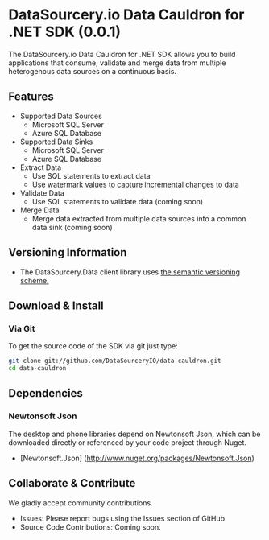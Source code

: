 # DataSourcery.io Data Cauldron for .NET SDK (0.0.1)

The DataSourcery.io Data Cauldron for .NET SDK allows you to build applications that consume,
validate and merge data from multiple heterogenous data sources on a continuous basis.

## Features

- Supported Data Sources
    - Microsoft SQL Server
    - Azure SQL Database
- Supported Data Sinks
    - Microsoft SQL Server
    - Azure SQL Database
- Extract Data
    - Use SQL statements to extract data
    - Use watermark values to capture incremental changes to data
- Validate Data
    - Use SQL statements to validate data (coming soon)
- Merge Data
    - Merge data extracted from multiple data sources into a common data sink (coming soon)

## Versioning Information

- The DataSourcery.Data client library uses [the semantic versioning scheme.](http://semver.org/)

## Download & Install

### Via Git

To get the source code of the SDK via git just type:

```bash
git clone git://github.com/DataSourceryIO/data-cauldron.git
cd data-cauldron
```

## Dependencies

### Newtonsoft Json

The desktop and phone libraries depend on Newtonsoft Json, which can be downloaded directly or referenced by your code project through Nuget.

- [Newtonsoft.Json] (http://www.nuget.org/packages/Newtonsoft.Json)

## Collaborate & Contribute

We gladly accept community contributions.

- Issues: Please report bugs using the Issues section of GitHub
- Source Code Contributions: Coming soon.
